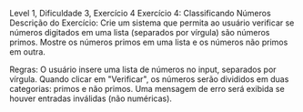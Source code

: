 Level 1, Dificuldade 3, Exercício 4
Exercício 4: Classificando Números
Descrição do Exercício:
Crie um sistema que permita ao usuário verificar se números digitados em uma lista (separados por vírgula) são números primos. Mostre os números primos em uma lista e os números não primos em outra.

Regras:
O usuário insere uma lista de números no input, separados por vírgula.
Quando clicar em "Verificar", os números serão divididos em duas categorias: primos e não primos.
Uma mensagem de erro será exibida se houver entradas inválidas (não numéricas).








